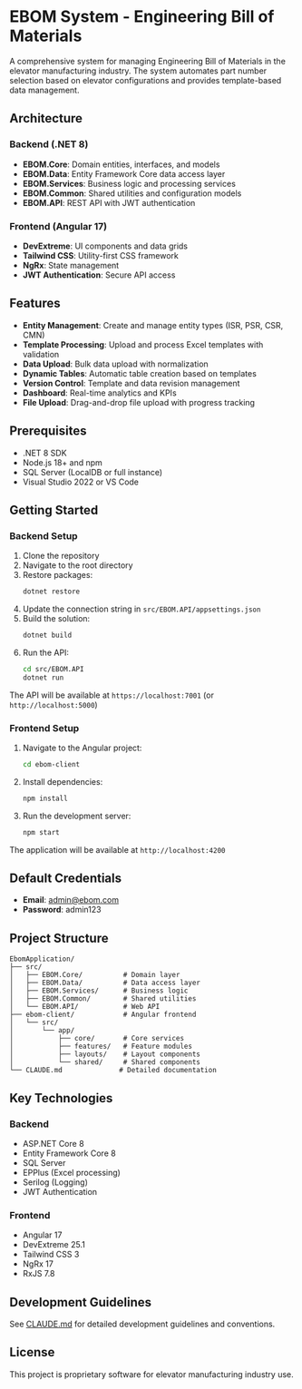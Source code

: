 # EBOM System - Engineering Bill of Materials

A comprehensive system for managing Engineering Bill of Materials in the elevator manufacturing industry. The system automates part number selection based on elevator configurations and provides template-based data management.

## Architecture

### Backend (.NET 8)
- **EBOM.Core**: Domain entities, interfaces, and models
- **EBOM.Data**: Entity Framework Core data access layer
- **EBOM.Services**: Business logic and processing services
- **EBOM.Common**: Shared utilities and configuration models
- **EBOM.API**: REST API with JWT authentication

### Frontend (Angular 17)
- **DevExtreme**: UI components and data grids
- **Tailwind CSS**: Utility-first CSS framework
- **NgRx**: State management
- **JWT Authentication**: Secure API access

## Features

- **Entity Management**: Create and manage entity types (ISR, PSR, CSR, CMN)
- **Template Processing**: Upload and process Excel templates with validation
- **Data Upload**: Bulk data upload with normalization
- **Dynamic Tables**: Automatic table creation based on templates
- **Version Control**: Template and data revision management
- **Dashboard**: Real-time analytics and KPIs
- **File Upload**: Drag-and-drop file upload with progress tracking

## Prerequisites

- .NET 8 SDK
- Node.js 18+ and npm
- SQL Server (LocalDB or full instance)
- Visual Studio 2022 or VS Code

## Getting Started

### Backend Setup

1. Clone the repository
2. Navigate to the root directory
3. Restore packages:
   ```bash
   dotnet restore
   ```
4. Update the connection string in `src/EBOM.API/appsettings.json`
5. Build the solution:
   ```bash
   dotnet build
   ```
6. Run the API:
   ```bash
   cd src/EBOM.API
   dotnet run
   ```

The API will be available at `https://localhost:7001` (or `http://localhost:5000`)

### Frontend Setup

1. Navigate to the Angular project:
   ```bash
   cd ebom-client
   ```
2. Install dependencies:
   ```bash
   npm install
   ```
3. Run the development server:
   ```bash
   npm start
   ```

The application will be available at `http://localhost:4200`

## Default Credentials

- **Email**: admin@ebom.com
- **Password**: admin123

## Project Structure

```
EbomApplication/
├── src/
│   ├── EBOM.Core/          # Domain layer
│   ├── EBOM.Data/          # Data access layer
│   ├── EBOM.Services/      # Business logic
│   ├── EBOM.Common/        # Shared utilities
│   └── EBOM.API/           # Web API
├── ebom-client/            # Angular frontend
│   └── src/
│       └── app/
│           ├── core/       # Core services
│           ├── features/   # Feature modules
│           ├── layouts/    # Layout components
│           └── shared/     # Shared components
└── CLAUDE.md              # Detailed documentation
```

## Key Technologies

### Backend
- ASP.NET Core 8
- Entity Framework Core 8
- SQL Server
- EPPlus (Excel processing)
- Serilog (Logging)
- JWT Authentication

### Frontend
- Angular 17
- DevExtreme 25.1
- Tailwind CSS 3
- NgRx 17
- RxJS 7.8

## Development Guidelines

See [CLAUDE.md](CLAUDE.md) for detailed development guidelines and conventions.

## License

This project is proprietary software for elevator manufacturing industry use.